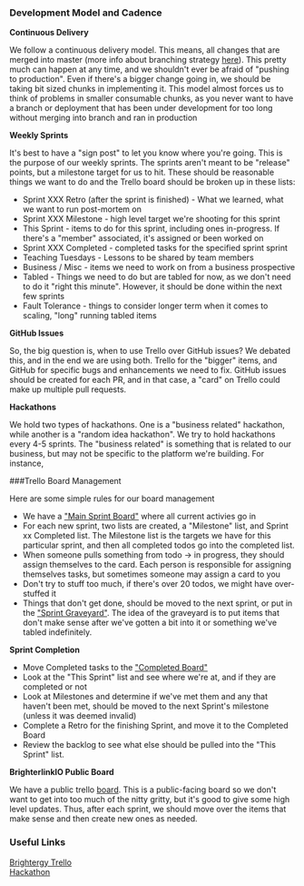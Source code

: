 ### Development Model and Cadence

__Continuous Delivery__    

We follow a continuous delivery model.  This means, all changes that are merged into master (more info about branching strategy [here](branching.md)).  This pretty much can happen at any time, and we shouldn't ever be afraid of "pushing to production".  Even if there's a bigger change going in, we should be taking bit sized chunks in implementing it.  This model almost forces us to think of problems in smaller consumable chunks, as you never want to have a branch or deployment that has been under development for too long without merging into branch and ran in production

__Weekly Sprints__   

It's best to have a "sign post" to let you know where you're going.  This is the purpose of our weekly sprints.  The sprints aren't meant to be "release" points, but a milestone target for us to hit.  These should be reasonable things we want to do and the Trello board should be broken up in these lists:

* Sprint XXX Retro (after the sprint is finished) - What we learned, what we want to run post-mortem on
* Sprint XXX Milestone - high level target we're shooting for this sprint
* This Sprint - items to do for this sprint, including ones in-progress.  If there's a "member" associated, it's assigned or been worked on
* Sprint XXX Completed - completed tasks for the specified sprint sprint
* Teaching Tuesdays - Lessons to be shared by team members
* Business / Misc - items we need to work on from a business prospective
* Tabled - Things we need to do but are tabled for now, as we don't need to do it "right this minute".  However, it should be done within the next few sprints
* Fault Tolerance - things to consider longer term when it comes to scaling, "long" running tabled items

__GitHub Issues__

So, the big question is, when to use Trello over GitHub issues?  We debated this, and in the end we are using both.  Trello for the "bigger" items, and GitHub for specific bugs and enhancements we need to fix.  GitHub issues should be created for each PR, and in that case, a "card" on Trello could make up multiple pull requests.

__Hackathons__    

We hold two types of hackathons.  One is a "business related" hackathon, while another is a "random idea hackathon".  We try to hold hackathons every 4-5 sprints.  The "business related" is something that is related to our business, but may not be specific to the platform we're building.  For instance, 

###Trello Board Management

Here are some simple rules for our board management

* We have a ["Main Sprint Board"](https://trello.com/b/WiYowf0f/main-sprint-board) where all current activies go in
* For each new sprint, two lists are created, a "Milestone" list, and Sprint xx Completed list.  The Milestone list is the targets we have for this particular sprint, and then all completed todos go into the completed list.
* When someone pulls something from todo -> in progress, they should assign themselves to the card.  Each person is responsible for assigning themselves tasks, but sometimes someone may assign a card to you
* Don't try to stuff too much, if there's over 20 todos, we might have over-stuffed it
* Things that don't get done, should be moved to the next sprint, or put in the ["Sprint Graveyard"](https://trello.com/b/QQc4J4RQ/sprint-graveyard).  The idea of the graveyard is to put items that don't make sense after we've gotten a bit into it or something we've tabled indefinitely.

__Sprint Completion__

* Move Completed tasks to the ["Completed Board"](https://trello.com/b/jgvsWCzu/completed)
* Look at the "This Sprint" list and see where we're at, and if they are completed or not
* Look at Milestones and determine if we've met them and any that haven't been met, should be moved to the next Sprint's milestone (unless it was deemed invalid)
* Complete a Retro for the finishing Sprint, and move it to the Completed Board
* Review the backlog to see what else should be pulled into the "This Sprint" list.

__BrighterlinkIO Public Board__

We have a public trello [board](https://trello.com/b/zHSsSxGQ/brighterlink-io).  This is a public-facing board so we don't want to get into too much of the nitty gritty, but it's good to give some high level updates.  Thus, after each sprint, we should move over the items that make sense and then create new ones as needed.


### Useful Links

[Brightergy Trello](https://trello.com/brightergy2)    
[Hackathon](https://trello.com/b/cTP0Grnn/hackathon)    
